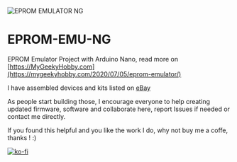 ![EPROM EMULATOR NG](https://github.com/Kris-Sekula/EPROM-EMU-NG/blob/master/Pictures/hw_2.1_M.jpg)
# EPROM-EMU-NG
EPROM Emulator Project with Arduino Nano, read more on [https://MyGeekyHobby.com](https://mygeekyhobby.com/2020/07/05/eprom-emulator/)

I have assembled devices and kits listed on [eBay](https://www.ebay.com/sch/avr4sale/m.html?_nkw=&_armrs=1&_ipg=&_from=)

As people start building those, I encourage everyone to help creating updated firmware, software and collaborate here, report Issues if needed or contact me directly.

If you found this helpful and you like the work I do, why not buy me a coffe, thanks ! :)

[![ko-fi](https://www.ko-fi.com/img/githubbutton_sm.svg)](https://ko-fi.com/R6R52KGCD)
